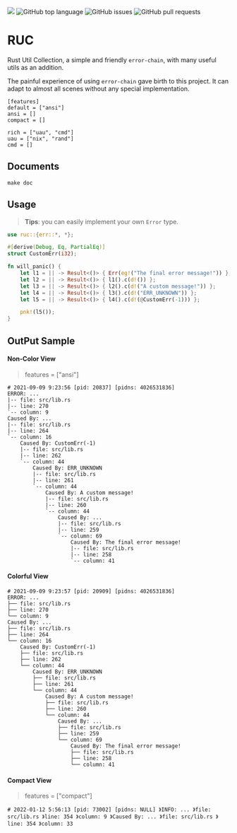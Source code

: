![](https://tokei.rs/b1/github/FindoraNetwork/ruc)
![GitHub top language](https://img.shields.io/github/languages/top/FindoraNetwork/ruc)
![GitHub issues](https://img.shields.io/github/issues-raw/FindoraNetwork/ruc)
![GitHub pull requests](https://img.shields.io/github/issues-pr-raw/FindoraNetwork/ruc)

# RUC

Rust Util Collection, a simple and friendly `error-chain`, with many useful utils as an addition.

The painful experience of using `error-chain` gave birth to this project. It can adapt to almost all scenes without any special implementation.

```
[features]
default = ["ansi"]
ansi = []
compact = []

rich = ["uau", "cmd"]
uau = ["nix", "rand"]
cmd = []
```

## Documents

```shell
make doc
```

## Usage

> **Tips**: you can easily implement your own `Error` type.

```rust
use ruc::{err::*, *};

#[derive(Debug, Eq, PartialEq)]
struct CustomErr(i32);

fn will_panic() {
    let l1 = || -> Result<()> { Err(eg!("The final error message!")) };
    let l2 = || -> Result<()> { l1().c(d!()) };
    let l3 = || -> Result<()> { l2().c(d!("A custom message!")) };
    let l4 = || -> Result<()> { l3().c(d!("ERR_UNKNOWN")) };
    let l5 = || -> Result<()> { l4().c(d!(@CustomErr(-1))) };

    pnk!(l5());
}
```

## OutPut Sample

#### Non-Color View

> features = ["ansi"]

```
# 2021-09-09 9:23:56 [pid: 20837] [pidns: 4026531836]
ERROR: ...
|-- file: src/lib.rs
|-- line: 270
`-- column: 9
Caused By: ...
|-- file: src/lib.rs
|-- line: 264
`-- column: 16
    Caused By: CustomErr(-1)
    |-- file: src/lib.rs
    |-- line: 262
    `-- column: 44
        Caused By: ERR_UNKNOWN
        |-- file: src/lib.rs
        |-- line: 261
        `-- column: 44
            Caused By: A custom message!
            |-- file: src/lib.rs
            |-- line: 260
            `-- column: 44
                Caused By: ...
                |-- file: src/lib.rs
                |-- line: 259
                `-- column: 69
                    Caused By: The final error message!
                    |-- file: src/lib.rs
                    |-- line: 258
                    `-- column: 41
```

#### Colorful View

```
# 2021-09-09 9:23:57 [pid: 20909] [pidns: 4026531836]
ERROR: ...
├── file: src/lib.rs
├── line: 270
└── column: 9
Caused By: ...
├── file: src/lib.rs
├── line: 264
└── column: 16
    Caused By: CustomErr(-1)
    ├── file: src/lib.rs
    ├── line: 262
    └── column: 44
        Caused By: ERR_UNKNOWN
        ├── file: src/lib.rs
        ├── line: 261
        └── column: 44
            Caused By: A custom message!
            ├── file: src/lib.rs
            ├── line: 260
            └── column: 44
                Caused By: ...
                ├── file: src/lib.rs
                ├── line: 259
                └── column: 69
                    Caused By: The final error message!
                    ├── file: src/lib.rs
                    ├── line: 258
                    └── column: 41
```

#### Compact View

> features = ["compact"]

```
# 2022-01-12 5:56:13 [pid: 73002] [pidns: NULL] 》INFO: ... 》file: src/lib.rs 》line: 354 》column: 9 》Caused By: ... 》file: src/lib.rs 》line: 354 》column: 33
```

